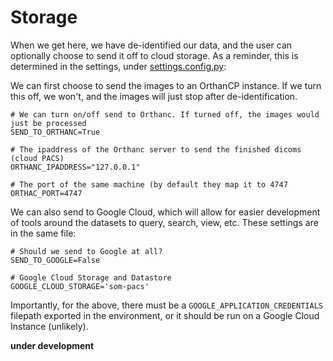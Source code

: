 # Storage
When we get here, we have de-identified our data, and the user can optionally choose to send it off to cloud storage. As a reminder, this is determined in the settings, under [settings.config.py](../sendit/settings.config.py):


We can first choose to send the images to an OrthanCP instance. If we turn this off, we won't, and the images will just stop after de-identification.

```
# We can turn on/off send to Orthanc. If turned off, the images would just be processed
SEND_TO_ORTHANC=True

# The ipaddress of the Orthanc server to send the finished dicoms (cloud PACS)
ORTHANC_IPADDRESS="127.0.0.1"

# The port of the same machine (by default they map it to 4747
ORTHAC_PORT=4747
```

We can also send to Google Cloud, which will allow for easier development of tools around the datasets to query, search, view, etc. These settings are in the same file:

```
# Should we send to Google at all?
SEND_TO_GOOGLE=False

# Google Cloud Storage and Datastore
GOOGLE_CLOUD_STORAGE='som-pacs'
```

Importantly, for the above, there must be a `GOOGLE_APPLICATION_CREDENTIALS` filepath exported in the environment, or it should be run on a Google Cloud Instance (unlikely).

**under development**
